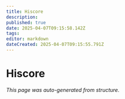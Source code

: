 ```yaml
---
title: Hiscore
description: 
published: true
date: 2025-04-07T09:15:58.142Z
tags: 
editor: markdown
dateCreated: 2025-04-07T09:15:55.791Z
---
```


# Hiscore

*This page was auto-generated from structure.*